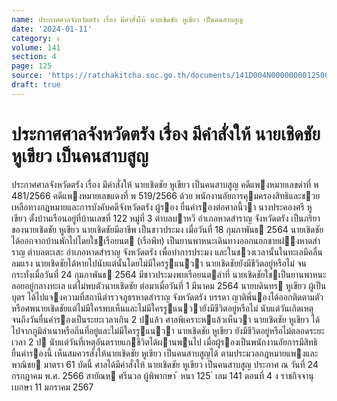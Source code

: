 ```yaml
---
name: ประกาศศาลจังหวัดตรัง เรื่อง มีคำสั่งให้ นายเชิดชัย หูเขียว เป็นคนสาบสูญ
date: '2024-01-11'
category: ง
volume: 141
section: 4
page: 125
source: 'https://ratchakitcha.soc.go.th/documents/141D004N0000000012500.pdf'
draft: true
---
```


# ประกาศศาลจังหวัดตรัง เรื่อง มีคำสั่งให้ นายเชิดชัย หูเขียว เป็นคนสาบสูญ

ประกาศศาลจังหวัดตรัง เรื่อง มีคําสั่งให้ นายเชิดชัย หูเขียว เป็นคนสาบสูญ คดีแพงหมายเลขดําที่ พ 481/2566 คดีแพงหมายเลขแดงที่ พ 519/2566 ด้วย พนักงานอัยการคุมครองสิทธิและชวยเหลือทางกฎหมายและการบังคับคดีจังหวัดตรัง ผู้รอง ยื่นคํารองต่อศาลนี้วา นางประคองศรี หูเขียว ตั้งบ้านเรือนอยู่ที่บ้านเลขที่ 122 หมู่ที่ 3 ตําบลบาหวี อําเภอหาดสําราญ จังหวัดตรัง เป็นภริยาของนายเชิดชัย หูเขียว นายเชิดชัยมีอาชีพ เป็นชาวประมง เมื่อวันที่ 18 กุมภาพันธ 2564 นายเชิดชัยได้ออกจากบ้านพักไปโดยใชเรือยนต (เรือพีท) เป็นยานพาหนะเดินทางออกนอกชายฝงหาดสําราญ ตําบลตะเสะ อําเภอหาดสําราญ จังหวัดตรัง เพื่อทําการประมง และในชวงเวลานั้นในทะเลมีคลื่นลมแรง นายเชิดชัยได้หายไปนับแต่นั้นโดยไม่มีใครรูแนวา นายเชิดชัยยังมีชีวิตอยู่หรือไม่ จนกระทั่งเมื่อวันที่ 24 กุมภาพันธ 2564 มีชาวประมงพบเรือยนตลําที่ นายเชิดชัยใชเป็นยานพาหนะลอยอยู่กลางทะเล แต่ไม่พบตัวนายเชิดชัย ต่อมาเมื่อวันที่ 1 มีนาคม 2564 นายบดินทร หูเขียว ผู้เป็นบุตร ได้ไปแจงความที่สถานีตํารวจภูธรหาดสําราญ จังหวัดตรัง บรรดา ญาติพี่นองได้ออกติดตามตัวหรือศพนายเชิดชัยแต่ไม่มีใครพบเห็นและไม่มีใครรูแนวายังมีชีวิตอยู่หรือไม่ นับแต่วันเกิดเหตุจนถึงวันยื่นคํารองเป็นระยะเวลาเกิน 2 ปแล้ว ศาลพิเคราะหแล้วเห็นวา นายเชิดชัย หูเขียว ได้ไปจากภูมิลําเนาหรือถิ่นที่อยู่และไม่มีใครรูแนวา นายเชิดชัย หูเขียว ยังมีชีวิตอยู่หรือไม่ตลอดระยะเวลา 2 ป นับแต่วันที่เหตุอันตรายแกชีวิตได้ผานพนไป เมื่อผู้รองเป็นพนักงานอัยการมีสิทธิยื่นคํารองนี้ เห็นสมควรสั่งให้นายเชิดชัย หูเขียว เป็นคนสาบสูญได้ ตามประมวลกฎหมายแพงและพาณิชย มาตรา 61 บัดนี้ ศาลได้มีคําสั่งให้ นายเชิดชัย หูเขียว เป็นคนสาบสูญ ประกาศ ณ วันที่ 24 กรกฎาคม พ.ศ. 2566 สายัณห ศรีนวล ผู้พิพากษา ้ หนา 125 ่ เลม 141 ตอนที่ 4 ง ราชกิจจานุเบกษา 11 มกราคม 2567
